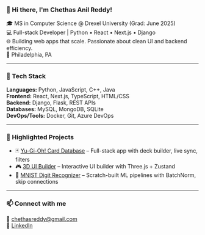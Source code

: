 ### 👋 Hi there, I'm Chethas Anil Reddy!

🎓 MS in Computer Science @ Drexel University (Grad: June 2025)  
💻 Full-stack Developer | Python • React • Next.js • Django  
🌐 Building web apps that scale. Passionate about clean UI and backend efficiency.  
📍 Philadelphia, PA  

---

### 🔧 Tech Stack

**Languages:** Python, JavaScript, C++, Java  
**Frontend:** React, Next.js, TypeScript, HTML/CSS  
**Backend:** Django, Flask, REST APIs  
**Databases:** MySQL, MongoDB, SQLite  
**DevOps/Tools:** Docker, Git, Azure DevOps  

---

### 📌 Highlighted Projects
- 🃏 [Yu-Gi-Oh! Card Database](https://github.com/ChethasReddy/TCG-Frontend) – Full-stack app with deck builder, live sync, filters  
- 🎮 [3D UI Builder](https://github.com/ChethasReddy/3D-UI-Builder) – Interactive UI builder with Three.js + Zustand  
- 🧠 [MNIST Digit Recognizer](https://github.com/ChethasReddy/MNIST-Digit-Classifier) – Scratch-built ML pipelines with BatchNorm, skip connections  

---

### 📫 Connect with me
📧 chethasreddy@gmail.com  
🔗 [LinkedIn](https://www.linkedin.com/in/chethas-anil-reddy) 


